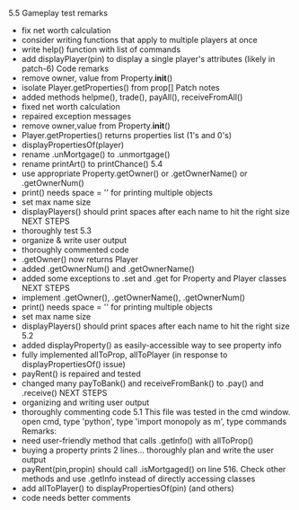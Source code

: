 5.5
Gameplay test remarks
- fix net worth calculation
- consider writing functions that apply to multiple players at once
- write help() function with list of commands
- add displayPlayer(pin) to display a single player's attributes
  (likely in patch-6)
Code remarks
- remove owner, value from Property.__init__()
- isolate Player.getProperties() from prop[]
Patch notes
- added methods helpme(), trade(), payAll(), receiveFromAll()
- fixed net worth calculation
- repaired exception messages
- remove owner,value from Property.__init__()
- Player.getProperties() returns properties list (1's and 0's)
- displayPropertiesOf(player)
- rename .unMortgage() to .unmortgage()
- rename printArt() to printChance() 
5.4
- use appropriate Property.getOwner() or .getOwnerName() or .getOwnerNum()
- print() needs space = '' for printing multiple objects
- set max name size
- displayPlayers() should print spaces after each name to hit the right size
NEXT STEPS
- thoroughly test
5.3
- organize & write user output
- thoroughly commented code
- .getOwner() now returns Player
- added .getOwnerNum() and .getOwnerName()
- added some exceptions to .set and .get for Property and Player classes
NEXT STEPS
- implement .getOwner(), .getOwnerName(), .getOwnerNum()
- print() needs space = '' for printing multiple objects
- set max name size
- displayPlayers() should print spaces after each name to hit the right size
5.2
- added displayProperty() as easily-accessible way to see property info
- fully implemented allToProp, allToPlayer (in response to displayPropertiesOf() issue)
- payRent() is repaired and tested
- changed many payToBank() and receiveFromBank() to .pay() and .receive()
NEXT STEPS
- organizing and writing user output
- thoroughly commenting code
5.1
This file was tested in the cmd window.
open cmd, type 'python', type 'import monopoly as m', type commands
Remarks:
- need user-friendly method that calls .getInfo() with allToProp()
- buying a property prints 2 lines... thoroughly plan and write the user output
- payRent(pin,propin) should call .isMortgaged() on line 516. Check other methods and use .getInfo instead of directly accessing classes
- add allToPlayer() to displayPropertiesOf(pin) (and others)
- code needs better comments
